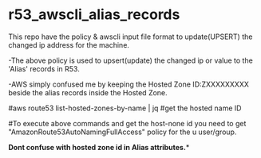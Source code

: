 # r53_awscli_alias_records
This repo have the policy &amp; awscli input file format to update(UPSERT) the changed ip address for the machine.

-The above policy is used to upsert(update) the changed ip or value to the 'Alias' records in R53.

-AWS simply confused me by keeping the Hosted Zone ID:ZXXXXXXXXX beside the alias records inside the Hosted Zone.

#aws route53 list-hosted-zones-by-name | jq #get the hosted name ID 

#To execute above commands and get the host-none id you need to get "AmazonRoute53AutoNamingFullAccess" policy for the      u user/group.

****Dont confuse with hosted zone id in Alias attributes.*****
